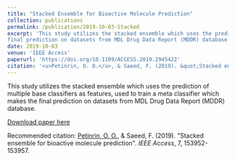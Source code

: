 ```yaml
---
title: "Stacked Ensemble for Bioactive Molecule Prediction"
collection: publications
permalink: /publication/2019-10-03-Stacked
excerpt: 'This study utilizes the stacked ensemble which uses the prediction of multiple base classifiers as features, used to train a meta classifier which makes the 
final prediction on datasets from MDL Drug Data Report (MDDR) database.'
date: 2019-10-03
venue: 'IEEE Access'
paperurl: 'https://doi.org/10.1109/ACCESS.2019.2945422'
citation: '<u>Petinrin, O. O.</u>, & Saeed, F. (2019). &quot;Stacked ensemble for bioactive molecule prediction&quot;. <i>IEEE Access</i>, 7, 153952-153957.'
---
```

This study utilizes the stacked ensemble which uses the prediction of multiple base classifiers as features, used to train a meta classifier which makes the 
final prediction on datasets from MDL Drug Data Report (MDDR) database.

[Download paper here](http://olutomilayo.github.io/files/Paper8.pdf)

Recommended citation: <u>Petinrin, O. O.</u>, & Saeed, F. (2019). "Stacked ensemble for bioactive molecule prediction". <i>IEEE Access</i>, 7, 153952-153957.
